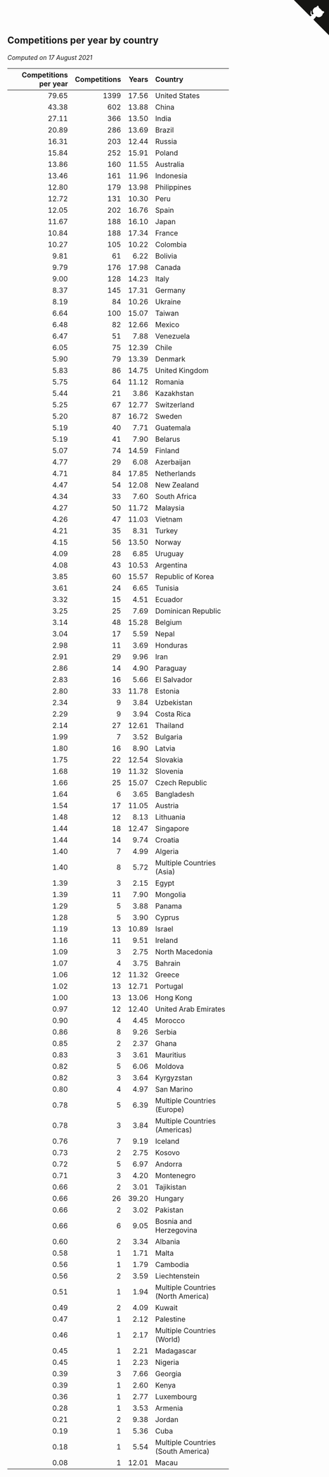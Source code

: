 ## Competitions per year by country

*Computed on 17 August 2021*

| Competitions per year | Competitions | Years | Country |
| ---: | ---: | ---: | :--- |
| 79.65 | 1399 | 17.56 | United States |
| 43.38 | 602 | 13.88 | China |
| 27.11 | 366 | 13.50 | India |
| 20.89 | 286 | 13.69 | Brazil |
| 16.31 | 203 | 12.44 | Russia |
| 15.84 | 252 | 15.91 | Poland |
| 13.86 | 160 | 11.55 | Australia |
| 13.46 | 161 | 11.96 | Indonesia |
| 12.80 | 179 | 13.98 | Philippines |
| 12.72 | 131 | 10.30 | Peru |
| 12.05 | 202 | 16.76 | Spain |
| 11.67 | 188 | 16.10 | Japan |
| 10.84 | 188 | 17.34 | France |
| 10.27 | 105 | 10.22 | Colombia |
| 9.81 | 61 | 6.22 | Bolivia |
| 9.79 | 176 | 17.98 | Canada |
| 9.00 | 128 | 14.23 | Italy |
| 8.37 | 145 | 17.31 | Germany |
| 8.19 | 84 | 10.26 | Ukraine |
| 6.64 | 100 | 15.07 | Taiwan |
| 6.48 | 82 | 12.66 | Mexico |
| 6.47 | 51 | 7.88 | Venezuela |
| 6.05 | 75 | 12.39 | Chile |
| 5.90 | 79 | 13.39 | Denmark |
| 5.83 | 86 | 14.75 | United Kingdom |
| 5.75 | 64 | 11.12 | Romania |
| 5.44 | 21 | 3.86 | Kazakhstan |
| 5.25 | 67 | 12.77 | Switzerland |
| 5.20 | 87 | 16.72 | Sweden |
| 5.19 | 40 | 7.71 | Guatemala |
| 5.19 | 41 | 7.90 | Belarus |
| 5.07 | 74 | 14.59 | Finland |
| 4.77 | 29 | 6.08 | Azerbaijan |
| 4.71 | 84 | 17.85 | Netherlands |
| 4.47 | 54 | 12.08 | New Zealand |
| 4.34 | 33 | 7.60 | South Africa |
| 4.27 | 50 | 11.72 | Malaysia |
| 4.26 | 47 | 11.03 | Vietnam |
| 4.21 | 35 | 8.31 | Turkey |
| 4.15 | 56 | 13.50 | Norway |
| 4.09 | 28 | 6.85 | Uruguay |
| 4.08 | 43 | 10.53 | Argentina |
| 3.85 | 60 | 15.57 | Republic of Korea |
| 3.61 | 24 | 6.65 | Tunisia |
| 3.32 | 15 | 4.51 | Ecuador |
| 3.25 | 25 | 7.69 | Dominican Republic |
| 3.14 | 48 | 15.28 | Belgium |
| 3.04 | 17 | 5.59 | Nepal |
| 2.98 | 11 | 3.69 | Honduras |
| 2.91 | 29 | 9.96 | Iran |
| 2.86 | 14 | 4.90 | Paraguay |
| 2.83 | 16 | 5.66 | El Salvador |
| 2.80 | 33 | 11.78 | Estonia |
| 2.34 | 9 | 3.84 | Uzbekistan |
| 2.29 | 9 | 3.94 | Costa Rica |
| 2.14 | 27 | 12.61 | Thailand |
| 1.99 | 7 | 3.52 | Bulgaria |
| 1.80 | 16 | 8.90 | Latvia |
| 1.75 | 22 | 12.54 | Slovakia |
| 1.68 | 19 | 11.32 | Slovenia |
| 1.66 | 25 | 15.07 | Czech Republic |
| 1.64 | 6 | 3.65 | Bangladesh |
| 1.54 | 17 | 11.05 | Austria |
| 1.48 | 12 | 8.13 | Lithuania |
| 1.44 | 18 | 12.47 | Singapore |
| 1.44 | 14 | 9.74 | Croatia |
| 1.40 | 7 | 4.99 | Algeria |
| 1.40 | 8 | 5.72 | Multiple Countries (Asia) |
| 1.39 | 3 | 2.15 | Egypt |
| 1.39 | 11 | 7.90 | Mongolia |
| 1.29 | 5 | 3.88 | Panama |
| 1.28 | 5 | 3.90 | Cyprus |
| 1.19 | 13 | 10.89 | Israel |
| 1.16 | 11 | 9.51 | Ireland |
| 1.09 | 3 | 2.75 | North Macedonia |
| 1.07 | 4 | 3.75 | Bahrain |
| 1.06 | 12 | 11.32 | Greece |
| 1.02 | 13 | 12.71 | Portugal |
| 1.00 | 13 | 13.06 | Hong Kong |
| 0.97 | 12 | 12.40 | United Arab Emirates |
| 0.90 | 4 | 4.45 | Morocco |
| 0.86 | 8 | 9.26 | Serbia |
| 0.85 | 2 | 2.37 | Ghana |
| 0.83 | 3 | 3.61 | Mauritius |
| 0.82 | 5 | 6.06 | Moldova |
| 0.82 | 3 | 3.64 | Kyrgyzstan |
| 0.80 | 4 | 4.97 | San Marino |
| 0.78 | 5 | 6.39 | Multiple Countries (Europe) |
| 0.78 | 3 | 3.84 | Multiple Countries (Americas) |
| 0.76 | 7 | 9.19 | Iceland |
| 0.73 | 2 | 2.75 | Kosovo |
| 0.72 | 5 | 6.97 | Andorra |
| 0.71 | 3 | 4.20 | Montenegro |
| 0.66 | 2 | 3.01 | Tajikistan |
| 0.66 | 26 | 39.20 | Hungary |
| 0.66 | 2 | 3.02 | Pakistan |
| 0.66 | 6 | 9.05 | Bosnia and Herzegovina |
| 0.60 | 2 | 3.34 | Albania |
| 0.58 | 1 | 1.71 | Malta |
| 0.56 | 1 | 1.79 | Cambodia |
| 0.56 | 2 | 3.59 | Liechtenstein |
| 0.51 | 1 | 1.94 | Multiple Countries (North America) |
| 0.49 | 2 | 4.09 | Kuwait |
| 0.47 | 1 | 2.12 | Palestine |
| 0.46 | 1 | 2.17 | Multiple Countries (World) |
| 0.45 | 1 | 2.21 | Madagascar |
| 0.45 | 1 | 2.23 | Nigeria |
| 0.39 | 3 | 7.66 | Georgia |
| 0.39 | 1 | 2.60 | Kenya |
| 0.36 | 1 | 2.77 | Luxembourg |
| 0.28 | 1 | 3.53 | Armenia |
| 0.21 | 2 | 9.38 | Jordan |
| 0.19 | 1 | 5.36 | Cuba |
| 0.18 | 1 | 5.54 | Multiple Countries (South America) |
| 0.08 | 1 | 12.01 | Macau |


<a href="https://github.com/jonatanklosko/wca_statistics" class="github-corner" aria-label="View source on Github"><svg width="80" height="80" viewBox="0 0 250 250" style="fill:#151513; color:#fff; position: absolute; top: 0; border: 0; right: 0;" aria-hidden="true"><path d="M0,0 L115,115 L130,115 L142,142 L250,250 L250,0 Z"></path><path d="M128.3,109.0 C113.8,99.7 119.0,89.6 119.0,89.6 C122.0,82.7 120.5,78.6 120.5,78.6 C119.2,72.0 123.4,76.3 123.4,76.3 C127.3,80.9 125.5,87.3 125.5,87.3 C122.9,97.6 130.6,101.9 134.4,103.2" fill="currentColor" style="transform-origin: 130px 106px;" class="octo-arm"></path><path d="M115.0,115.0 C114.9,115.1 118.7,116.5 119.8,115.4 L133.7,101.6 C136.9,99.2 139.9,98.4 142.2,98.6 C133.8,88.0 127.5,74.4 143.8,58.0 C148.5,53.4 154.0,51.2 159.7,51.0 C160.3,49.4 163.2,43.6 171.4,40.1 C171.4,40.1 176.1,42.5 178.8,56.2 C183.1,58.6 187.2,61.8 190.9,65.4 C194.5,69.0 197.7,73.2 200.1,77.6 C213.8,80.2 216.3,84.9 216.3,84.9 C212.7,93.1 206.9,96.0 205.4,96.6 C205.1,102.4 203.0,107.8 198.3,112.5 C181.9,128.9 168.3,122.5 157.7,114.1 C157.9,116.9 156.7,120.9 152.7,124.9 L141.0,136.5 C139.8,137.7 141.6,141.9 141.8,141.8 Z" fill="currentColor" class="octo-body"></path></svg></a><style>.github-corner:hover .octo-arm{animation:octocat-wave 560ms ease-in-out}@keyframes octocat-wave{0%,100%{transform:rotate(0)}20%,60%{transform:rotate(-25deg)}40%,80%{transform:rotate(10deg)}}@media (max-width:500px){.github-corner:hover .octo-arm{animation:none}.github-corner .octo-arm{animation:octocat-wave 560ms ease-in-out}}</style>

